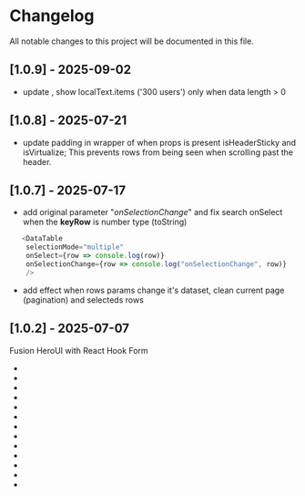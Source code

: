 # Changelog

All notable changes to this project will be documented in this file.

## [1.0.9] - 2025-09-02
- update <DataTable>, show localText.items ('300 users') only when data length > 0

## [1.0.8] - 2025-07-21
- update padding in wrapper of <DataTable> when props is present isHeaderSticky and isVirtualize; This prevents rows from being seen when scrolling past the header.

## [1.0.7] - 2025-07-17
- add original parameter "*onSelectionChange*" and fix search onSelect when the **keyRow** is number type (toString)
```js
   <DataTable
    selectionMode="multiple"
    onSelect={row => console.log(row)}
    onSelectionChange={row => console.log("onSelectionChange", row)}
    />
```

- add effect when rows params change it's dataset, clean current page (pagination) and selecteds rows


## [1.0.2] - 2025-07-07
Fusion HeroUI with React Hook Form

- <RHFSelect>
- <RHFAutocomplete>
- <RHFCheckBox>
- <RHFCheckBoxGroup>
- <RHFInput>
- <RHFInputOpt>
- <RHFDate>
- <RHFTime>
- <RHFRadio>
- <RHFTextArea>
- <Panel>
- <Modal>
- <DataTable>